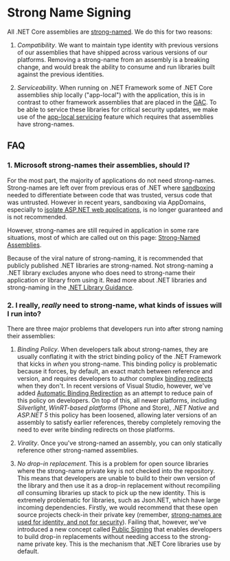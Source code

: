 Strong Name Signing
===================

All .NET Core assemblies are [strong-named](https://docs.microsoft.com/en-us/dotnet/framework/app-domains/strong-named-assemblies). We do this for two reasons:

1. _Compatibility_. We want to maintain type identity with previous versions of our assemblies that have shipped across various versions of our platforms. Removing a strong-name from an assembly is a breaking change, and would break the ability to consume and run libraries built against the previous identities.

2. _Serviceability_. When running on .NET Framework some of .NET Core assemblies ship locally ("app-local") with the application, this is in contrast to other framework assemblies that are placed in the [GAC](https://docs.microsoft.com/en-us/dotnet/framework/app-domains/gac). To be able to service these libraries for critical security updates, we make use of the [app-local servicing](https://blogs.msdn.microsoft.com/dotnet/2014/01/22/net-4-5-1-supports-microsoft-security-updates-for-net-nuget-libraries/) feature which requires that assemblies have strong-names.

##  FAQ

### 1. Microsoft strong-names their assemblies, should I?
For the most part, the majority of applications do not need strong-names. Strong-names are left over from previous eras of .NET where [sandboxing](https://en.wikipedia.org/wiki/Sandbox_(computer_security)) needed to differentiate between code that was trusted, versus code that was untrusted. However in recent years, sandboxing via AppDomains, especially to [isolate ASP.NET web applications](https://support.microsoft.com/en-us/help/2698981/asp-net-partial-trust-does-not-guarantee-application-isolation), is no longer guaranteed and is not recommended. 

However, strong-names are still required in application in some rare situations, most of which are called out on this page: [Strong-Named Assemblies](https://docs.microsoft.com/en-us/dotnet/framework/app-domains/strong-named-assemblies).

Because of the viral nature of strong-naming, it is recommended that publicly published .NET libraries are strong-named. Not strong-naming a .NET library excludes anyone who does need to strong-name their application or library from using it. Read more about .NET libraries and strong-naming in the [.NET Library Guidance](https://docs.microsoft.com/dotnet/standard/library-guidance/strong-naming).

### 2. I really, _really_ need to strong-name, what kinds of issues will I run into?
There are three major problems that developers run into after strong naming their assemblies:

1. _Binding Policy_. When developers talk about strong-names, they are usually conflating it with the strict binding policy of the .NET Framework that kicks in _when_ you strong-name. This binding policy is problematic because it forces, by default, an exact match between reference and version, and requires developers to author complex [binding redirects](https://docs.microsoft.com/en-us/dotnet/framework/configure-apps/file-schema/runtime/bindingredirect-element) when they don't. In recent versions of Visual Studio, however, we've added [Automatic Binding Redirection](https://docs.microsoft.com/en-us/dotnet/framework/configure-apps/how-to-enable-and-disable-automatic-binding-redirection) as an attempt to reduce pain of this policy on developers. On top of this, all newer platforms, including _Silverlight_, _WinRT-based platforms_ (Phone and Store), _.NET Native_ and _ASP.NET 5_ this policy has been loosened, allowing later versions of an assembly to satisfy earlier references, thereby completely removing the need to ever write binding redirects on those platforms.

2. _Virality_. Once you've strong-named an assembly, you can only statically reference other strong-named assemblies. 

3. _No drop-in replacement_. This is a problem for open source libraries where the strong-name private key is not checked into the repository. This means that developers are unable to build to their own version of the library and then use it as a drop-in replacement without recompiling _all_ consuming libraries up stack to pick up the new identity. This is extremely problematic for libraries, such as Json.NET, which have large incoming dependencies. Firstly, we would recommend that these open source projects check-in their private key (remember, [strong-names are used for identity, and not for security](https://docs.microsoft.com/en-us/dotnet/framework/app-domains/strong-named-assemblies)). Failing that, however, we've introduced a new concept called [Public Signing](public-signing.md) that enables developers to build drop-in replacements without needing access to the strong-name private key. This is the mechanism that .NET Core libraries use by default.
